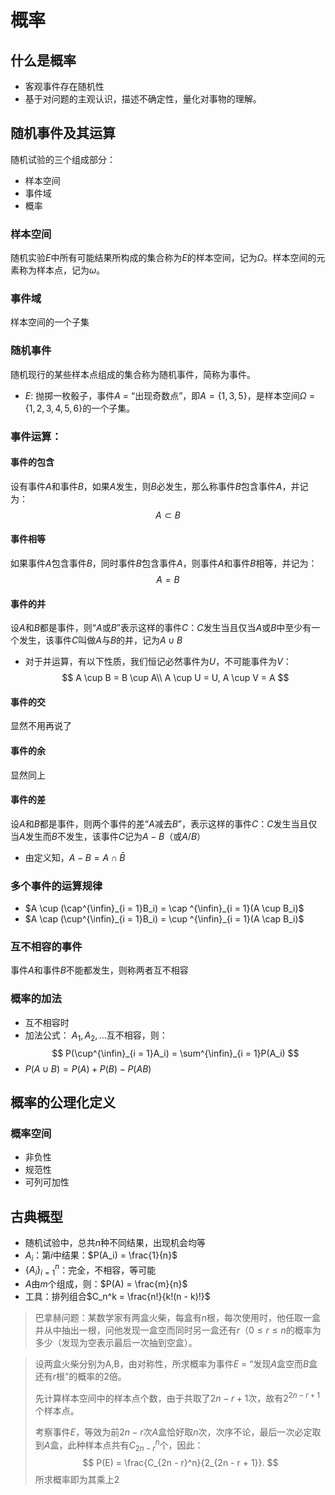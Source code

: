 # 概率

## 什么是概率
- 客观事件存在随机性
- 基于对问题的主观认识，描述不确定性，量化对事物的理解。

## 随机事件及其运算

随机试验的三个组成部分：
- 样本空间
- 事件域
- 概率

### 样本空间
随机实验$E$中所有可能结果所构成的集合称为$E$的样本空间，记为$\Omega$。样本空间的元素称为样本点，记为$\omega$。

### 事件域
样本空间的一个子集

### 随机事件
随机现行的某些样本点组成的集合称为随机事件，简称为事件。
- $E$: 抛掷一枚骰子，事件$A$ = “出现奇数点”，即$A=\{1, 3, 5\}$，是样本空间$\Omega = \{1, 2, 3, 4, 5, 6\}$的一个子集。
  
### 事件运算：

#### 事件的包含
设有事件$A$和事件$B$，如果$A$发生，则$B$必发生，那么称事件$B$包含事件$A$，并记为：
$$
A \subset B
$$
#### 事件相等
如果事件$A$包含事件$B$，同时事件$B$包含事件$A$，则事件$A$和事件$B$相等，并记为：
$$
A = B
$$

#### 事件的并
设$A$和$B$都是事件，则“$A$或$B$”表示这样的事件$C$：$C$发生当且仅当$A$或$B$中至少有一个发生，该事件$C$叫做$A$与$B$的并，记为$A \cup B$
- 对于并运算，有以下性质，我们恒记必然事件为$U$，不可能事件为$V$：
    $$
    A \cup B = B \cup A\\
    A \cup U = U, A \cup V = A
    $$
#### 事件的交
显然不用再说了

#### 事件的余
显然同上

#### 事件的差
设$A$和$B$都是事件，则两个事件的差“$A$减去$B$”，表示这样的事件$C$：$C$发生当且仅当$A$发生而$B$不发生，该事件$C$记为$A - B$（或$A/B$）
- 由定义知，$A - B = A \cap \bar{B}$

### 多个事件的运算规律
- $A \cup (\cap^{\infin}_{i = 1}B_i) = \cap ^{\infin}_{i = 1}(A \cup B_i)$
- $A \cap (\cup^{\infin}_{i = 1}B_i) = \cup ^{\infin}_{i = 1}(A \cap B_i)$  

### 互不相容的事件
事件$A$和事件$B$不能都发生，则称两者互不相容

### 概率的加法
- 互不相容时
- 加法公式： $A_1, A_2, ...$互不相容，则：
  $$
  P(\cup^{\infin}_{i = 1}A_i) = \sum^{\infin}_{i = 1}P(A_i)
  $$
- $P(A\cup B) = P(A) + P(B) - P(AB)$
## 概率的公理化定义

### 概率空间
- 非负性
- 规范性
- 可列可加性

## 古典概型

- 随机试验中，总共$n$种不同结果，出现机会均等
- $A_i$：第$i$中结果：$P(A_i) = \frac{1}{n}$
- $\{A_i\}^{n}_{i = 1}$：完全，不相容，等可能
- $A$由$m$个组成，则：$P(A) = \frac{m}{n}$
- 工具：排列组合$C_n^k = \frac{n!}{k!(n - k)!}$

> 巴拿赫问题：某数学家有两盒火柴，每盒有$n$根，每次使用时，他任取一盒并从中抽出一根，问他发现一盒空而同时另一盒还有$r$（$0 \leq r \leq n$的概率为多少（发现为空表示最后一次抽到空盒）。

> 设两盒火柴分别为A,B，由对称性，所求概率为事件$E$ = “发现$A$盒空而$B$盒还有$r$根”的概率的2倍。
>
> 先计算样本空间中的样本点个数，由于共取了$2n - r + 1$次，故有$2^{2n - r + 1}$个样本点。
>
> 考察事件$E$，等效为前$2n - r$次$A$盒恰好取$n$次，次序不论，最后一次必定取到$A$盒，此种样本点共有$C_{2n - r}^{n}$个，因此：
> $$
P(E) = \frac{C_{2n - r}^n}{2_{2n - r + 1}}.
> $$
> 所求概率即为其乘上2